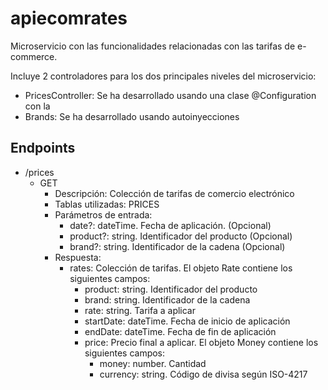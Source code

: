 # apiecomrates

Microservicio con las funcionalidades relacionadas con las tarifas de e-commerce.

Incluye 2 controladores para los dos principales niveles del microservicio:
- PricesController: Se ha desarrollado usando una clase @Configuration con la
- Brands: Se ha desarrollado usando autoinyecciones

## Endpoints

- /prices 
    - GET
        - Descripción: Colección de tarifas de comercio electrónico
        - Tablas utilizadas: PRICES
        - Parámetros de entrada:
            - date?: dateTime. Fecha de aplicación. (Opcional)
            - product?: string. Identificador del producto (Opcional)
            - brand?: string. Identificador de la cadena (Opcional)
        - Respuesta: 
            - rates: Colección de tarifas. El objeto Rate contiene los siguientes campos:
                - product: string. Identificador del producto
                - brand: string. Identificador de la cadena
                - rate: string. Tarifa a aplicar
                - startDate: dateTime. Fecha de inicio de aplicación
                - endDate: dateTime. Fecha de fin de aplicación
                - price: Precio final a aplicar. El objeto Money contiene los siguientes campos: 
                    - money: number. Cantidad
                    - currency: string. Código de divisa según ISO-4217